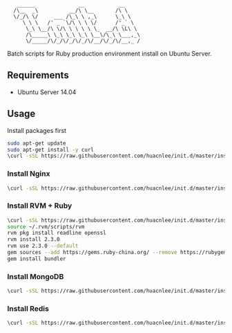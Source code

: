 ```
   ______              __           __
  /\__  _\          __/\ \__       /\ \
  \/_/\ \/     ___ /\_\ \ ,_\      \_\ \
     \ \ \   /' _ `\/\ \ \ \/      /'_` \
      \_\ \__/\ \/\ \ \ \ \ \_  __/\ \L\ \
      /\_____\ \_\ \_\ \_\ \__\/\_\ \___,_\
      \/_____/\/_/\/_/\/_/\/__/\/_/\/__,_ /
```

Batch scripts for Ruby production environment install on Ubuntu Server.

## Requirements

* Ubuntu Server 14.04

## Usage

Install packages first

```bash
sudo apt-get update
sudo apt-get install -y curl
\curl -sSL https://raw.githubusercontent.com/huacnlee/init.d/master/install_packages | sh
```

### Install Nginx

```bash
\curl -sSL https://raw.githubusercontent.com/huacnlee/init.d/master/install_nginx | sh
```

### Install RVM + Ruby

```bash
\curl -sSL https://raw.githubusercontent.com/huacnlee/init.d/master/install_rvm | sh
source ~/.rvm/scripts/rvm
rvm pkg install readline openssl
rvm install 2.3.0
rvm use 2.3.0 --default
gem sources --add https://gems.ruby-china.org/ --remove https://rubygems.org/
gem install bundler
```

### Install MongoDB

```bash
\curl -sSL https://raw.githubusercontent.com/huacnlee/init.d/master/install_mongodb | sh
```

### Install Redis

```bash
\curl -sSL https://raw.githubusercontent.com/huacnlee/init.d/master/install_redis | sh
```
